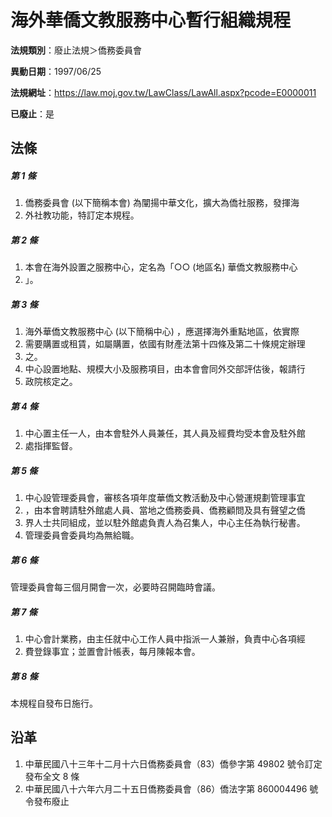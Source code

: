 # 海外華僑文教服務中心暫行組織規程

**法規類別**：廢止法規＞僑務委員會

**異動日期**：1997/06/25  

**法規網址**：https://law.moj.gov.tw/LawClass/LawAll.aspx?pcode=E0000011

**已廢止**：是



## 法條
##### 第 1 條
1. 僑務委員會 (以下簡稱本會) 為闡揚中華文化，擴大為僑社服務，發揮海
1. 外社教功能，特訂定本規程。

##### 第 2 條
1. 本會在海外設置之服務中心，定名為「○○ (地區名) 華僑文教服務中心
1. 」。

##### 第 3 條
1. 海外華僑文教服務中心 (以下簡稱中心) ，應選擇海外重點地區，依實際
1. 需要購置或租賃，如屬購置，依國有財產法第十四條及第二十條規定辦理
1. 之。
1. 中心設置地點、規模大小及服務項目，由本會會同外交部評估後，報請行
1. 政院核定之。

##### 第 4 條
1. 中心置主任一人，由本會駐外人員兼任，其人員及經費均受本會及駐外館
1. 處指揮監督。

##### 第 5 條
1. 中心設管理委員會，審核各項年度華僑文教活動及中心營運規劃管理事宜
1. ，由本會聘請駐外館處人員、當地之僑務委員、僑務顧問及具有聲望之僑
1. 界人士共同組成，並以駐外館處負責人為召集人，中心主任為執行秘書。
1. 管理委員會委員均為無給職。

##### 第 6 條
管理委員會每三個月開會一次，必要時召開臨時會議。

##### 第 7 條
1. 中心會計業務，由主任就中心工作人員中指派一人兼辦，負責中心各項經
1. 費登錄事宜；並置會計帳表，每月陳報本會。

##### 第 8 條
本規程自發布日施行。

## 沿革
1. 中華民國八十三年十二月十六日僑務委員會（83）僑參字第 49802 號令訂定發布全文 8  條
1. 中華民國八十六年六月二十五日僑務委員會（86）僑法字第 860004496 號令發布廢止
